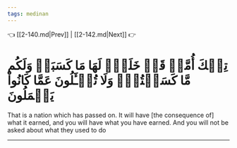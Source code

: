 ```yaml
---
tags: medinan
---
```


👈 [[2-140.md|Prev]] | [[2-142.md|Next]] 👉

# تِلۡكَ أُمَّةٞ قَدۡ خَلَتۡۖ لَهَا مَا كَسَبَتۡ وَلَكُم مَّا كَسَبۡتُمۡۖ وَلَا تُسۡـَٔلُونَ عَمَّا كَانُواْ يَعۡمَلُونَ

That is a nation which has passed on. It will have [the consequence of] what it earned, and you will have what you have earned. And you will not be asked about what they used to do

---

